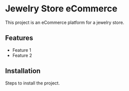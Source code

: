# Jewelry Store eCommerce

This project is an eCommerce platform for a jewelry store.

## Features

- Feature 1
- Feature 2

## Installation

Steps to install the project.
